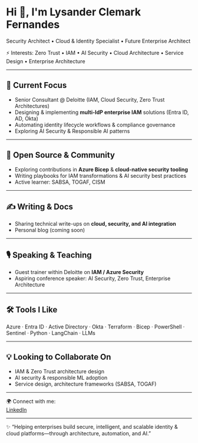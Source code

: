 # Hi 👋, I'm Lysander Clemark Fernandes  
Security Architect • Cloud & Identity Specialist • Future Enterprise Architect  

⚡ Interests: Zero Trust • IAM • AI Security • Cloud Architecture • Service Design • Enterprise Architecture  

---

## 🚀 Current Focus  
- Senior Consultant @ Deloitte (IAM, Cloud Security, Zero Trust Architectures)  
- Designing & implementing **multi-IdP enterprise IAM** solutions (Entra ID, AD, Okta)  
- Automating identity lifecycle workflows & compliance governance  
- Exploring AI Security & Responsible AI patterns  

---

## 🌱 Open Source & Community  
- Exploring contributions in **Azure Bicep** & **cloud-native security tooling**  
- Writing playbooks for IAM transformations & AI security best practices  
- Active learner: SABSA, TOGAF, CISM 

---

## ✍️ Writing & Docs  
- Sharing technical write-ups on **cloud, security, and AI integration**  
- Personal blog (coming soon)  

---

## 🎙️ Speaking & Teaching  
- Guest trainer within Deloitte on **IAM / Azure Security**  
- Aspiring conference speaker: AI Security, Zero Trust, Enterprise Architecture  

---

## 🛠️ Tools I Like  
Azure · Entra ID · Active Directory · Okta · Terraform · Bicep · PowerShell · Sentinel · Python · LangChain · LLMs  

---

## 💡 Looking to Collaborate On  
- IAM & Zero Trust architecture design  
- AI security & responsible ML adoption  
- Service design, architecture frameworks (SABSA, TOGAF)  

---

🌍 Connect with me:  
[LinkedIn](https://www.linkedin.com/mrlcf)

---

✨ “Helping enterprises build secure, intelligent, and scalable identity & cloud platforms—through architecture, automation, and AI.”  

<!---
MrLCF/MrLCF is a ✨ special ✨ repository because its `README.md` (this file) appears on your GitHub profile.
You can click the Preview link to take a look at your changes.
--->
